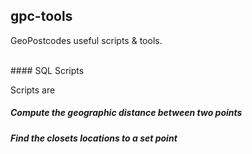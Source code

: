## gpc-tools
GeoPostcodes useful scripts &amp; tools.

<br>
#### SQL Scripts

Scripts are 

##### Compute the geographic distance between two points


##### Find the closets locations to a set point


